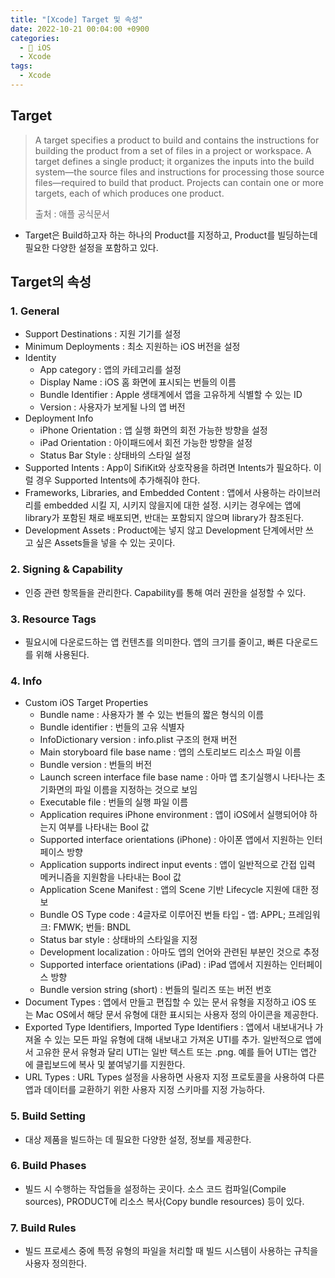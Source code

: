 ```yaml
---
title: "[Xcode] Target 및 속성"
date: 2022-10-21 00:04:00 +0900
categories:
  - 🍎 iOS
  - Xcode
tags:
  - Xcode
---
```

## **Target**

> A target specifies a product to build and contains the instructions for building the product from a set of files in a project or workspace. A target defines a single product; it organizes the inputs into the build system—the source files and instructions for processing those source files—required to build that product. Projects can contain one or more targets, each of which produces one product.  
>   
> 출처 : 애플 공식문서

-   Target은 Build하고자 하는 하나의 Product를 지정하고, Product를 빌딩하는데 필요한 다양한 설정을 포함하고 있다.

## **Target의 속성**

### 1\. General

-   Support Destinations : 지원 기기를 설정
-   Minimum Deployments : 최소 지원하는 iOS 버전을 설정
-   Identity
    -   App category : 앱의 카테고리를 설정
    -   Display Name : iOS 홈 화면에 표시되는 번들의 이름
    -   Bundle Identifier : Apple 생태계에서 앱을 고유하게 식별할 수 있는 ID
    -   Version : 사용자가 보게될 나의 앱 버전
-   Deployment Info
    -   iPhone Orientation : 앱 실행 화면의 회전 가능한 방향을 설정
    -   iPad Orientation : 아이패드에서 회전 가능한 방향을 설정
    -   Status Bar Style : 상태바의 스타일 설정
-   Supported Intents : App이 SifiKit와 상호작용을 하려면 Intents가 필요하다. 이럴 경우 Supported Intents에 추가해줘야 한다.
-   Frameworks, Libraries, and Embedded Content : 앱에서 사용하는 라이브러리를 embedded 시킬 지, 시키지 않을지에 대한 설정. 시키는 경우에는 앱에 library가 포함된 채로 배포되면, 반대는 포함되지 않으며 library가 참조된다.
-   Development Assets : Product에는 넣지 않고 Development 단계에서만 쓰고 싶은 Assets들을 넣을 수 있는 곳이다.

### 2\. Signing & Capability

-   인증 관련 항목들을 관리한다. Capability를 통해 여러 권한을 설정할 수 있다.

### 3\. Resource Tags

-   필요시에 다운로드하는 앱 컨텐츠를 의미한다. 앱의 크기를 줄이고, 빠른 다운로드를 위해 사용된다.

### 4\. Info

-   Custom iOS Target Properties
    -   Bundle name : 사용자가 볼 수 있는 번들의 짧은 형식의 이름
    -   Bundle identifier : 번들의 고유 식별자
    -   InfoDictionary version : info.plist 구조의 현재 버전
    -   Main storyboard file base name : 앱의 스토리보드 리소스 파일 이름
    -   Bundle version : 번들의 버전
    -   Launch screen interface file base name : 아마 앱 초기실행시 나타나는 초기화면의 파일 이름을 지정하는 것으로 보임
    -   Executable file : 번들의 실행 파일 이름
    -   Application requires iPhone environment : 앱이 iOS에서 실행되어야 하는지 여부를 나타내는 Bool 값
    -   Supported interface orientations (iPhone) : 아이폰 앱에서 지원하는 인터페이스 방향
    -   Application supports indirect input events : 앱이 일반적으로 간접 입력 메커니즘을 지원함을 나타내는 Bool 값
    -   Application Scene Manifest : 앱의 Scene 기반 Lifecycle 지원에 대한 정보
    -   Bundle OS Type code : 4글자로 이루어진 번들 타입 - 앱: APPL; 프레임워크: FMWK; 번들: BNDL
    -   Status bar style : 상태바의 스타일을 지정
    -   Development localization : 아마도 앱의 언어와 관련된 부분인 것으로 추정
    -   Supported interface orientations (iPad) : iPad 앱에서 지원하는 인터페이스 방향
    -   Bundle version string (short) : 번들의 릴리즈 또는 버전 번호
-   Document Types : 앱에서 만들고 편집할 수 있는 문서 유형을 지정하고 iOS 또는 Mac OS에서 해당 문서 유형에 대한 표시되는 사용자 정의 아이콘을 제공한다.
-   Exported Type Identifiers, Imported Type Identifiers : 앱에서 내보내거나 가져올 수 있는 모든 파일 유형에 대해 내보내고 가져온 UTI를 추가. 일반적으로 앱에서 고유한 문서 유형과 달리 UTI는 일반 텍스트 또는 .png. 예를 들어 UTI는 앱간에 클립보드에 복사 및 붙여넣기를 지원한다.
-   URL Types : URL Types 설정을 사용하면 사용자 지정 프로토콜을 사용하여 다른 앱과 데이터를 교환하기 위한 사용자 지정 스키마를 지정 가능하다.

### 5\. Build Setting

-   대상 제품을 빌드하는 데 필요한 다양한 설정, 정보를 제공한다.

### 6\. Build Phases

-   빌드 시 수행하는 작업들을 설정하는 곳이다. 소스 코드 컴파일(Compile sources), PRODUCT에 리소스 복사(Copy bundle resources) 등이 있다.

### 7\. Build Rules

-   빌드 프로세스 중에 특정 유형의 파일을 처리할 때 빌드 시스템이 사용하는 규칙을 사용자 정의한다.
